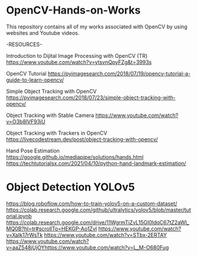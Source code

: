 # OpenCV-Hands-on-Works

This repository contains all of my works associated with OpenCV by using websites and Youtube videos.

-RESOURCES-

Introduction to Dijital Image Processing with OpenCV (TR)
https://www.youtube.com/watch?v=ytsvnQpyFZg&t=3993s

OpenCV Tutorial
https://pyimagesearch.com/2018/07/19/opencv-tutorial-a-guide-to-learn-opencv/

Simple Object Tracking with OpenCV
https://pyimagesearch.com/2018/07/23/simple-object-tracking-with-opencv/

Object Tracking with Stable Camera
https://www.youtube.com/watch?v=O3b8lVF93jU

Object Tracking with Trackers in OpenCV
https://livecodestream.dev/post/object-tracking-with-opencv/

Hand Pose Estimation
https://google.github.io/mediapipe/solutions/hands.html
https://techtutorialsx.com/2021/04/10/python-hand-landmark-estimation/

# Object Detection YOLOv5
https://blog.roboflow.com/how-to-train-yolov5-on-a-custom-dataset/
https://colab.research.google.com/github/ultralytics/yolov5/blob/master/tutorial.ipynb
https://colab.research.google.com/drive/11WgrmTiZvL15Gl0ldqC67tZ2aWI_MQ0B?hl=tr#scrollTo=HEKGP-Ao1Zvl
https://www.youtube.com/watch?v=XaIk17rWsTk
https://www.youtube.com/watch?v=STbx-2ERTAY
https://www.youtube.com/watch?v=aaZ548jUjOYhttps://www.youtube.com/watch?v=L_M-O680Fug



